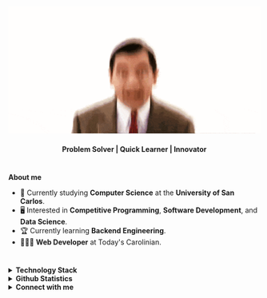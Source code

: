 <div align="center">
  <img src="./images/mrbean.gif" width="650px"/>
  <h4>Problem Solver | Quick Learner | Innovator</h4>
</div>

#

<b> About me </b>
- 🏫 Currently studying **Computer Science** at the **University of San Carlos**.
- 🖥️ Interested in **Competitive Programming**, **Software Development**, and **Data Science**. 
- 🏆 Currently learning **Backend Engineering**. 
- 👨🏻‍💻 **Web Developer** at Today's Carolinian.

#
<!--- from simpleicons.org --->

<details>
  <summary>
    <b>Technology Stack</b>
  </summary>
  <h5 align="center">Main Languages</h5>
  <div align="center">
    <a href="https://en.wikipedia.org/wiki/C_(programming_language)" target="_blank">
      <img src="https://img.shields.io/badge/C-%2300599C?style=for-the-badge&logo=c&logoColor=white" alt="C"/>
    </a>
    <a href="https://isocpp.org/" target="_blank">
      <img src="https://img.shields.io/badge/C%2B%2B-%2300599C?style=for-the-badge&logo=C%2B%2B&logoColor=white" alt="C++">
    </a>
    <a href="https://www.typescriptlang.org/" target="_blank">
      <img src="https://img.shields.io/badge/TYPESCRIPT-white?style=for-the-badge&logo=typescript&logoColor=white&color=%233178C6"/>
    </a>
    <a href="https://www.python.org/" target="_blank">
      <img src="https://img.shields.io/badge/python-%233776AB?style=for-the-badge&logo=python&logoColor=white&color=%233776AB" alt="Python"/>
    </a>
  </div>
  
  <h5 align="center">Frontend Development</h5>
  <div align="center">
    <a href="https://developer.mozilla.org/en-US/docs/Web/HTML" target="_blank">
      <img src="https://img.shields.io/badge/HTML5-%23E34F26?style=for-the-badge&logo=html5&logoColor=white" alt="HTML5"/>
    </a>
    <a href="https://developer.mozilla.org/en-US/docs/Web/CSS" target="_blank">
      <img src="https://img.shields.io/badge/CSS3-%231572B6?style=for-the-badge&logo=css3&logoColor=white" alt="CSS3"/>
    </a>
    <a href="https://tailwindcss.com/" target="_blank">
      <img src="https://img.shields.io/badge/TAILWINDCSS-%2306B6D4?style=for-the-badge&logo=tailwindcss&logoColor=white&color=%2306B6D4"/>
    </a>
    <a href="https://react.dev/" target="_blank">
      <img src="https://img.shields.io/badge/REACT%20JS-%2361DAFB?style=for-the-badge&logo=react&logoColor=black&color=%2361DAFB"/>
    </a>
    <a href="https://nextjs.org/" target="_blank">
      <img src="https://img.shields.io/badge/next-%23000000?style=for-the-badge&logo=next.js&logoColor=white&color=%23000000" />
    </a>
  </div>
  
  <h5 align="center">Backend Development</h5>
  <div align="center">
    <a href="https://nodejs.org/" target="_blank">
      <img src="https://img.shields.io/badge/NODE-%235FA04E?style=for-the-badge&logo=node.js&logoColor=white&color=%235FA04E"/>
    </a>
    <a href="https://expressjs.com/" target="_blank">
      <img src="https://img.shields.io/badge/express-%23000000?style=for-the-badge&logo=express&logoColor=white&color=%23000000"/>
    </a>
    <a href="https://nestjs.com/" target="_blank">
      <img src="https://img.shields.io/badge/nestjs-%23E0234E?style=for-the-badge&logo=nestjs&logoColor=white&color=%23E0234E"/>
    </a>
    <a href="https://spring.io/projects/spring-boot" target="_blank">
      <img src="https://img.shields.io/badge/Spring%20Boot-%236DB33F?style=for-the-badge&logo=spring-boot&logoColor=white&color=%236DB33F" />
    </a>
    <a href="https://dotnet.microsoft.com/" target="_blank">
      <img src="https://img.shields.io/badge/.net-%23512BD4?style=for-the-badge&logo=.net&logoColor=white&color=%23512BD4" />
    </a>
    <a href="https://www.mysql.com/" target="_blank">
      <img src="https://img.shields.io/badge/MYSQL-%234479A1?style=for-the-badge&logo=mysql&logoColor=white&color=%234479A1"/>
    </a>
    <a href="https://www.postgresql.org/" target="_blank">
      <img src="https://img.shields.io/badge/postgres-%23336791?style=for-the-badge&logo=postgresql&logoColor=white&color=%23336791" />
    </a>
    <a href="https://firebase.google.com/" target="_blank">
      <img src="https://img.shields.io/badge/FIREBASE-%23DD2C00?style=for-the-badge&logo=firebase&logoColor=white&color=%23DD2C00" />
    </a>
    <a href="https://supabase.com/" target="_blank">
      <img src="https://img.shields.io/badge/supabase-white?style=for-the-badge&logo=supabase&logoColor=white&color=%233FCF8E" />
    </a>
  </div>

  <!--
  <h5 align="center">Data Science & Machine Learning</h5>
  <div align="center">
    <a href="https://jupyter.org/" target="_blank">
      <img src="https://img.shields.io/badge/JUPYTER-%23F37626?style=for-the-badge&logo=jupyter&logoColor=white" alt="Jupyter"/>
    </a>
    <a href="https://numpy.org/" target="_blank">
      <img src="https://img.shields.io/badge/numpy-%23013243?style=for-the-badge&logo=numpy&logoColor=white&color=%23013243" />
    </a>
    <a href="https://pandas.pydata.org/" target="_blank">
      <img src="https://img.shields.io/badge/pandas-%23150458?style=for-the-badge&logo=pandas&logoColor=white&color=%23150458" />
    </a>
    <a href="https://matplotlib.org/" target="_blank">
      <img src="https://img.shields.io/badge/Matplotlib-%2300599C?style=for-the-badge&logo=Matplotlib&logoColor=white" alt="Matplotlib"/>
    </a>
    <a href="https://scikit-learn.org/" target="_blank">
      <img src='https://img.shields.io/badge/scikit--learn-%23F7931E?style=for-the-badge&logo=scikit-learn&logoColor=white&labelColor=%23F7931E' />
    </a>
    <a href="https://pytorch.org/" target="_blank">
      <img src="https://img.shields.io/badge/pytorch-%23EE4C2C?style=for-the-badge&logo=pytorch&logoColor=white" alt="PyTorch"/>
    </a>
    <a href="https://www.tensorflow.org/" target="_blank">
      <img src="https://img.shields.io/badge/TensorFlow-%23FF6F00?style=for-the-badge&logo=tensorflow&logoColor=white" alt="TensorFlow"/>
    </a>
    <a href="https://keras.io/" target="_blank">
      <img src="https://img.shields.io/badge/Keras-%23D00000?style=for-the-badge&logo=keras&logoColor=white" alt="Keras"/>
    </a>
  </div>
   -->
  
  <h5 align="center">Tools & etc.</h4>
  <div align="center">
    <a href="https://git-scm.com/" target="_blank">
      <img src="https://img.shields.io/badge/GIT-%23F05032?style=for-the-badge&logo=git&logoColor=white" alt="Git"/>
    </a>
    <a href="https://www.figma.com/" target="_blank">
      <img src="https://img.shields.io/badge/FIGMA-%23F24E1E?style=for-the-badge&logo=figma&logoColor=white" alt="Figma"/>
    </a>
  </div>

</details>

<details>
  
  <summary>
    <b>Github Statistics</b>
  </summary>
  <div align="center">
    <img src="https://github-readme-stats.vercel.app/api?username=elderfieldzeus&theme=dark&show_icons=true" height="150px"/>
    <img src="https://github-readme-stats.vercel.app/api/top-langs/?username=elderfieldzeus&theme=dark&layout=compact&hide=Jupyter%20Notebook,CSS" height="150px"/>
  </div>
  <div align="center">
    <img src="https://komarev.com/ghpvc/?username=elderfieldzeus&color=lightgrey"/>
  </div>

</details>

<details>
  
  <summary>
    <b>Connect with me</b>
  </summary>
  <div align='center'>
    <a href='mailto:zdelderfield.work@gmail.com'>
      <img src="https://img.shields.io/badge/Gmail-%23D14836?style=for-the-badge&logo=gmail&logoColor=white" alt="Gmail"/>
    </a>
    <a href='https://www.linkedin.com/in/elderfieldzeus/'>
      <img src="https://img.shields.io/badge/LinkedIn-%230A66C2?style=for-the-badge&logo=linkedin&logoColor=white" alt="LinkedIn"/>
    </a>
    <a href='https://leetcode.com/elderfieldzeus24/'>
      <img src="https://img.shields.io/badge/LeetCode-%23FFA116?style=for-the-badge&logo=leetcode&logoColor=white" alt="LeetCode"/>
    </a>
    <a href='https://hackerrank.com/profile/elderfieldzeus24'>
      <img src="https://img.shields.io/badge/HackerRank-%232EC866?style=for-the-badge&logo=hackerrank&logoColor=white" alt="HackerRank"/>
    </a>
    <a href='https://www.codewars.com/users/elderfieldzeus'>
      <img src="https://img.shields.io/badge/Codewars-%23AD2C27?style=for-the-badge&logo=codewars&logoColor=white" alt="Codewars"/>
    </a>
  </div>

</details>


